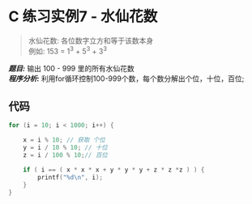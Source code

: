 <!--
  - File Name README.md
  - Version 1.0
  - Author aaron
  - Email wzj020109@163.com
  - Created Time 2022-01-06
-->


# C 练习实例7 - 水仙花数

> 水仙花数: 各位数字立方和等于该数本身 <br>
例如: 153 = 1<sup>3</sup> + 5<sup>3</sup> + 3<sup>3</sup>

***题目:*** 输出 100 - 999 里的所有水仙花数 <br>
***程序分析:*** 利用for循环控制100-999个数，每个数分解出个位，十位，百位;

## 代码
```c
for (i = 10; i < 1000; i++) {

    x = i % 10; // 获取 个位
    y = i / 10 % 10; // 十位
    z = i / 100 % 10;// 百位

    if ( i == ( x * x * x + y * y * y + z * z *z ) ) {
        printf("%d\n", i);
    }
}

```

